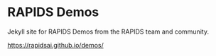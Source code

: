 # RAPIDS Demos

Jekyll site for RAPIDS Demos from the RAPIDS team and community.

https://rapidsai.github.io/demos/
